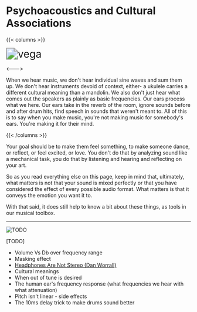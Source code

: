 # Psychoacoustics and Cultural Associations

{{< columns >}}

<img src="/nonfree/character/vega.gif" alt="vega" style="zoom:200%;" />

<--->

When we hear music, we don't hear individual sine waves and sum them up. We don't hear instruments devoid of context, either- a ukulele carries a different cultural meaning than a mandolin. We also don't just hear what comes out the speakers as plainly as basic frequencies. Our ears process what we here. Our ears take in the reverb of the room, ignore sounds before and after drum hits, find speech in sounds that weren't meant to. All of this is to say when you make music, you're not making music for somebody's ears. You're making it for their mind.

{{< /columns >}}

Your goal should be to make them feel something, to make someone dance, or reflect, or feel excited, or love. You don't do that by analyzing sound like a mechanical task, you do that by listening and hearing and reflecting on your art.

So as you read everything else on this page, keep in mind that, ultimately, what matters is not that your sound is mixed perfectly or that you have considered the effect of every possible audio format. What matters is that it conveys the emotion you want it to.

With that said, it does still help to know a bit about these things, as tools in our musical toolbox.

---

![TODO](/common/TODO.svg)

[TODO]

- Volume Vs Db over frequency range
- Masking effect
- [Headphones Are Not Stereo (Dan Worrall)](https://youtu.be/uZ9WQDojQt8)
- Cultural meanings
- When out of tune is desired
- The human ear's frequency response (what frequencies we hear with what attenuation)
- Pitch isn't linear - side effects
- The 10ms delay trick to make drums sound better

